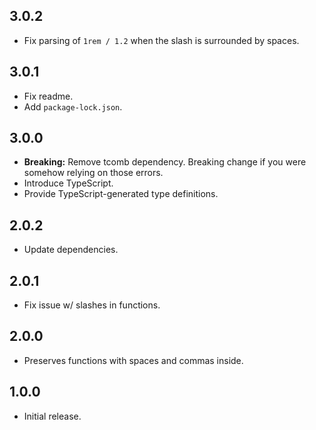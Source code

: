 ## 3.0.2
- Fix parsing of `1rem / 1.2` when the slash is surrounded by spaces.

## 3.0.1
- Fix readme.
- Add `package-lock.json`.

## 3.0.0
- **Breaking:** Remove tcomb dependency. Breaking change if you were somehow relying on those errors.
- Introduce TypeScript.
- Provide TypeScript-generated type definitions.

## 2.0.2
- Update dependencies.

## 2.0.1
- Fix issue w/ slashes in functions.

## 2.0.0
- Preserves functions with spaces and commas inside.

## 1.0.0
- Initial release.
